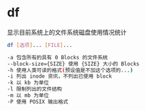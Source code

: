 # df

显示目前系统上的文件系统磁盘使用情况统计

```sh
df [选项]... [FILE]...

-a 包含所有的具有 0 Blocks 的文件系统
--block-size={SIZE} 使用 {SIZE} 大小的 Blocks
-h 使用人类可读的格式(预设值是不加这个选项的...)
-i 列出 inode 资讯，不列出已使用 block
-k 以 kb 为单位
-l 限制列出的文件结构
-m 以 mb 为单位
-P 使用 POSIX 输出格式
```